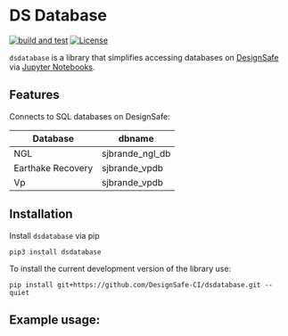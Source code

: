 # DS Database

[![build and test](https://github.com/DesignSafe-CI/dsdatabase/actions/workflows/build-test.yml/badge.svg)](https://github.com/DesignSafe-CI/dsdatabase/actions/workflows/build-test.yml)
[![License](https://img.shields.io/badge/license-MIT-blue.svg)](LICENSE.md)

`dsdatabase` is a library that simplifies accessing databases on [DesignSafe](https://designsafe-ci.org) via [Jupyter Notebooks](https://jupyter.designsafe-ci.org).

## Features

Connects to SQL databases on DesignSafe:

| Database | dbname |
|----------|--------|
| NGL | sjbrande_ngl_db |
| Earthake Recovery | sjbrande_vpdb |
| Vp | sjbrande_vpdb |


## Installation

Install `dsdatabase` via pip

```shell
pip3 install dsdatabase
```

To install the current development version of the library use:

```shell
pip install git+https://github.com/DesignSafe-CI/dsdatabase.git --quiet
```

## Example usage: